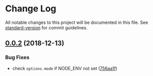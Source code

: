 # Change Log

All notable changes to this project will be documented in this file. See [standard-version](https://github.com/conventional-changelog/standard-version) for commit guidelines.

<a name="0.0.2"></a>
## [0.0.2](https://github.com/AngusFu/webpack4-cdn-plugin/compare/v1.3.5...v0.0.2) (2018-12-13)


### Bug Fixes

* check `options.mode` if NODE_ENV not set ([756aa1f](https://github.com/AngusFu/webpack4-cdn-plugin/commit/756aa1f))

